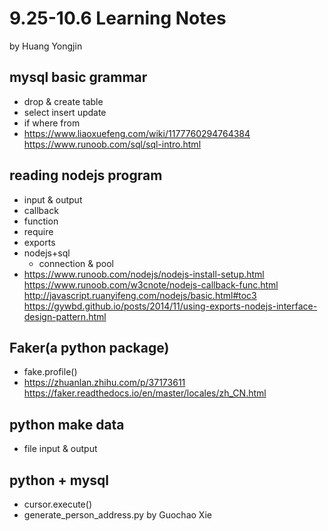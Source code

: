 # 9.25-10.6 Learning Notes 
by Huang Yongjin

## mysql basic grammar
+ drop & create table
+ select insert update
+ if where from
+ <https://www.liaoxuefeng.com/wiki/1177760294764384>
<https://www.runoob.com/sql/sql-intro.html>

## reading nodejs program 
+ input & output
+ callback
+ function
+ require
+ exports
+ nodejs+sql
  + connection & pool
+ <https://www.runoob.com/nodejs/nodejs-install-setup.html>
<https://www.runoob.com/w3cnote/nodejs-callback-func.html>
<http://javascript.ruanyifeng.com/nodejs/basic.html#toc3>
<https://gywbd.github.io/posts/2014/11/using-exports-nodejs-interface-design-pattern.html>

## Faker(a python package)
+ fake.profile()
+ <https://zhuanlan.zhihu.com/p/37173611>
<https://faker.readthedocs.io/en/master/locales/zh_CN.html>

## python make data
+ file input & output

## python + mysql
+ cursor.execute()
+ generate_person_address.py by Guochao Xie